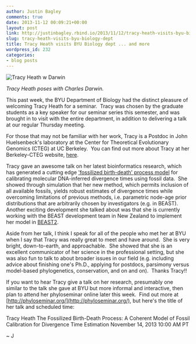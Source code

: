 ```yaml
---
author: Justin Bagley
comments: true
date: 2013-11-12 00:09:21+00:00
layout: post
link: http://justinbagley.rbind.io/2013/11/12/tracy-heath-visits-byu-biology-dept/
slug: tracy-heath-visits-byu-biology-dept
title: Tracy Heath visits BYU Biology dept ... and more
wordpress_id: 232
categories:
- blog posts
---
```


![Tracy Heath w Darwin](/images/Tracy-Heath-w-Darwin.jpg)

_Tracy Heath poses with Charles Darwin._

This past week, the BYU Department of Biology had the distinct pleasure of welcoming Tracy Heath for a seminar.  Tracy was chosen by the graduate students as a key speaker for our seminar series this semester, and was brought in to visit with the entire department, in addition to delivering a talk at our regular Thursday meeting.

For those that may not be familiar with her work, Tracy is a Postdoc in John Huelsenbeck's laboratory at the Center for Theoretical Evolutionary Genomics (CTEG) at UC Berkeley.  You can find out more about Tracy at her Berkeley-CTEG website, [here](http://cteg.berkeley.edu/members/heath.html).

Tracy gave an awesome talk on her latest bioinformatics research, which has generated a cutting edge ['fossilized birth-death' process model](http://arxiv.org/abs/1310.2968) for calibrating molecular DNA-inferred divergence times using fossil data.  She showed through simulation that her new method, which permits inclusion of all available fossils, yields robust estimates of divergence times while overcoming limitations of previous methods, i.e. parametric node-age prior distributions that are arbitrarily chosen by investigators (e.g. in BEAST).  Another exciting development she talked about was that she is currently working with the BEAST development team in New Zealand to implement her model in [BEAST2](http://www.beast2.org/wiki/index.php/Main_Page).

Aside from her talk, I think I speak for all of the people who met her at BYU when I say that Tracy was really great to meet and have around.  She is very bright, down-to-earth, and approachable.  She showed that she is an excellent communicator of her science in the professional setting, but she was also fun to talk to about broader issues in our field (e.g. including advice about finishing one's Ph.D., applying for postdocs, parsimony versus model-based phylogenetics, conservation, and on and on).  Thanks Tracy!!

If you want to hear Tracy give a talk on her research, presumably one similar to the talk she gave at BYU but more informal and interactive, then plan to attend her phyloseminar online later this week.  Find out more at [http://phyloseminar.org/](http://phyloseminar.org/), but here's the title of her talk and scheduled time:

Tracy Heath
The Fossilized Birth-Death Process: A Coherent Model of Fossil Calibration
for Divergence Time Estimation
November 14, 2013 10:00 AM PT

~ J
